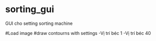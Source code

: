 # sorting_gui
GUI cho setting sorting machine 

#Load image
#draw contourns with settings
-Vị trí béc 1
-Vị trí béc 40

